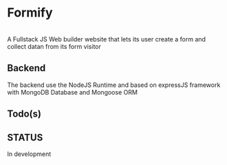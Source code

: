 # Formify

<br>
 A Fullstack JS Web builder website that lets its user create a form and collect datan from its form visitor
<br>

## Backend

The backend use the NodeJS Runtime and based on expressJS framework with MongoDB Database and Mongoose ORM

## Todo(s)

## STATUS

In development
